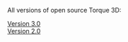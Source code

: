 All versions of open source Torque 3D:

[Version 3.0](http://mit.garagegames.com/Torque3D-3-0.zip)  
[Version 2.0](http://mit.garagegames.com/Torque3D-2.0.zip)  
